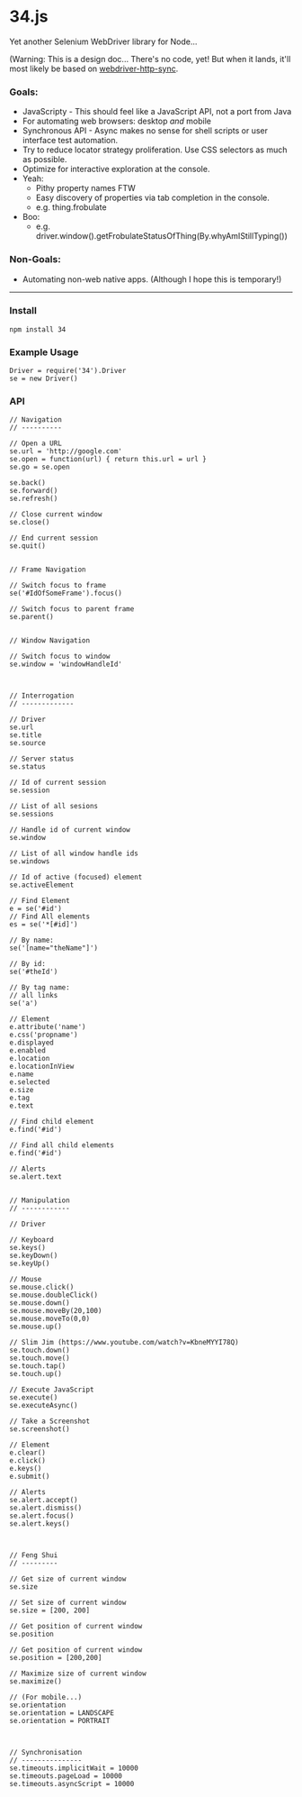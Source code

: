 34.js
=====

Yet another Selenium WebDriver library for Node...

(Warning: This is a design doc... There's no code, yet! But when it lands, it'll most likely be based on [webdriver-http-sync](https://github.com/groupon-testium/webdriver-http-sync).

### Goals:

  - JavaScripty - This should feel like a JavaScript API, not a port from Java
  - For automating web browsers: desktop *and* mobile
  - Synchronous API - Async makes no sense for shell scripts or user interface test automation.
  - Try to reduce locator strategy proliferation. Use CSS selectors as much as possible.
  - Optimize for interactive exploration at the console.
   - Yeah:
      - Pithy property names FTW
      - Easy discovery of properties via tab completion in the console.
      - e.g. thing.frobulate
   - Boo:
      - e.g. driver.window().getFrobulateStatusOfThing(By.whyAmIStillTyping())

### Non-Goals:
  - Automating non-web native apps. (Although I hope this is temporary!)

<hr>

### Install

    npm install 34

### Example Usage

    Driver = require('34').Driver
    se = new Driver()


### API


    // Navigation
    // ----------

    // Open a URL
    se.url = 'http://google.com'
    se.open = function(url) { return this.url = url }
    se.go = se.open

    se.back()
    se.forward()
    se.refresh()

    // Close current window
    se.close()

    // End current session
    se.quit()


    // Frame Navigation

    // Switch focus to frame
    se('#IdOfSomeFrame').focus()

    // Switch focus to parent frame
    se.parent()


    // Window Navigation

    // Switch focus to window
    se.window = 'windowHandleId'



    // Interrogation
    // -------------

    // Driver
    se.url
    se.title
    se.source

    // Server status
    se.status

    // Id of current session
    se.session

    // List of all sesions
    se.sessions

    // Handle id of current window
    se.window

    // List of all window handle ids
    se.windows

    // Id of active (focused) element
    se.activeElement

    // Find Element
    e = se('#id')
    // Find All elements
    es = se('*[#id]')

    // By name:
    se('[name="theName"]')

    // By id:
    se('#theId')

    // By tag name:
    // all links
    se('a')

    // Element
    e.attribute('name')
    e.css('propname')
    e.displayed
    e.enabled
    e.location
    e.locationInView
    e.name
    e.selected
    e.size
    e.tag
    e.text

    // Find child element
    e.find('#id')

    // Find all child elements
    e.find('#id')

    // Alerts
    se.alert.text


    // Manipulation
    // ------------

    // Driver

    // Keyboard
    se.keys()
    se.keyDown()
    se.keyUp()

    // Mouse
    se.mouse.click()
    se.mouse.doubleClick()
    se.mouse.down()
    se.mouse.moveBy(20,100)
    se.mouse.moveTo(0,0)
    se.mouse.up()

    // Slim Jim (https://www.youtube.com/watch?v=KbneMYYI78Q)
    se.touch.down()
    se.touch.move()
    se.touch.tap()
    se.touch.up()

    // Execute JavaScript
    se.execute()
    se.executeAsync()

    // Take a Screenshot
    se.screenshot()

    // Element
    e.clear()
    e.click()
    e.keys()
    e.submit()

    // Alerts
    se.alert.accept()
    se.alert.dismiss()
    se.alert.focus()
    se.alert.keys()



    // Feng Shui
    // ---------

    // Get size of current window
    se.size

    // Set size of current window
    se.size = [200, 200]

    // Get position of current window
    se.position

    // Get position of current window
    se.position = [200,200]

    // Maximize size of current window
    se.maximize()

    // (For mobile...)
    se.orientation
    se.orientation = LANDSCAPE
    se.orientation = PORTRAIT



    // Synchronisation
    // ---------------
    se.timeouts.implicitWait = 10000
    se.timeouts.pageLoad = 10000
    se.timeouts.asyncScript = 10000
